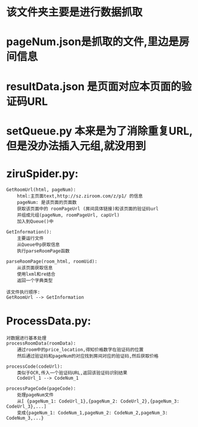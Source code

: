 # 该文件夹主要是进行数据抓取
# pageNum.json是抓取的文件,里边是房间信息
# resultData.json 是页面对应本页面的验证码URL
# setQueue.py 本来是为了消除重复URL, 但是没办法插入元组,就没用到
# ziruSpider.py:
    
    GetRoomUrl(html, pageNum):
        html:主页面text,http://sz.ziroom.com/z/p1/ 的信息
        pageNum: 是该页面的页面数
        获取该页面中的 roomPageUrl (房间具体链接)和该页面的验证码url
        并组成元组(pageNum, roomPageUrl, capUrl)
        加入到Queue()中
        
    GetInformation():
        主要运行文件
        从Queue中p获取信息
        执行parseRoomPage函数
       
    parseRoomPage(room_html, roomUid):
        从该页面获取信息
        使用lxml和re结合
        返回一个字典类型
    
    该文件执行顺序:
    GetRoomUrl --> GetInformation
# ProcessData.py:
    对数据进行基本处理
    processRoomData(roomData):
        通过room中的price_location,得知价格数字在验证码的位置
        然后通过验证码和pageNum的对应找到房间对应的验证码,然后获取价格
    
    processCode(codeUrl):
        类似于OCR,传入一个验证码URL,返回该验证码识别结果
        CodeUrl_1 --> CodeNum_1
        
    processPageCode(pageCode):
        处理pageNum文件
        从[ {pageNum_1: CodeUrl_1},{pageNum_2: CodeUrl_2},{pageNum_3: CodeUrl_3},...]
        变成{pageNum_1: CodeNum_1,pageNum_2: CodeNum_2,pageNum_3: CodeNum_3,...}    
        